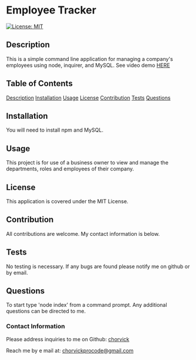 # Employee Tracker

[![License: MIT](https://img.shields.io/badge/License-MIT-yellow.svg)](https://opensource.org/licenses/MIT)

## Description

This is a simple command line application for managing a company's employees using node, inquirer, and MySQL.
See video demo [HERE](https://drive.google.com/file/d/1gyqnufi0gfGDNawZs0_6dRjWmD_MPTUw/view)

## Table of Contents

[Description](#description)
[Installation](#installation)
[Usage](#usage)
[License](#license)
[Contribution](#contribution)
[Tests](#tests)
[Questions](#questions)

## Installation

You will need to install npm and MySQL.

## Usage

This project is for use of a business owner to view and manage the departments, roles and employees of their company.

## License

This application is covered under the MIT License.

## Contribution

All contributions are welcome. My contact information is below.

## Tests

No testing is necessary. If any bugs are found please notify me on github or by email.

## Questions

To start type 'node index' from a command prompt. Any additional questions can be directed to me.

### Contact Information

Please address inquiries to me on Github: [chorvick](https://github.com/chorvick)

Reach me by e mail at: chorvickprocode@gmail.com
